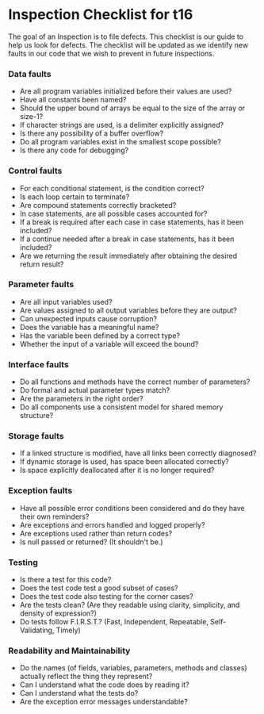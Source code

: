 # Inspection Checklist for t16

The goal of an Inspection is to file defects.
This checklist is our guide to help us look for defects.
The checklist will be updated as we identify new faults in our code that we wish to prevent in future inspections.


### Data faults
* Are all program variables initialized before their values are used?
* Have all constants been named?
* Should the upper bound of arrays be equal to the size of the array or size-1?
* If character strings are used, is a delimiter explicitly assigned?
* Is there any possibility of a buffer overflow?
* Do all program variables exist in the smallest scope possible?
* Is there any code for debugging?

### Control faults
* For each conditional statement, is the condition correct?
* Is each loop certain to terminate?
* Are compound statements correctly bracketed?
* In case statements, are all possible cases accounted for?
* If a break is required after each case in case statements, has it been included?
* If a continue needed after a break in case statements, has it been included?
* Are we returning the result immediately after obtaining the desired return result?

### Parameter faults
* Are all input variables used?
* Are values assigned to all output variables before they are output?
* Can unexpected inputs cause corruption?
* Does the variable has a meaningful name?
* Has the variable been defined by a correct type?
* Whether the input of a variable will exceed the bound?

### Interface faults
* Do all functions and methods have the correct number of parameters?
* Do formal and actual parameter types match?
* Are the parameters in the right order?
* Do all components use a consistent model for shared memory structure?

### Storage faults
* If a linked structure is modified, have all links been correctly diagnosed?
* If dynamic storage is used, has space been allocated correctly?
* Is space explicitly deallocated after it is no longer required?

### Exception faults
* Have all possible error conditions been considered and do they have their own reminders?
* Are exceptions and errors handled and logged properly?
* Are exceptions used rather than return codes?
* Is null passed or returned? (It shouldn't be.)

### Testing
* Is there a test for this code?
* Does the test code test a good subset of cases? 
* Does the test code also testing for the corner cases?
* Are the tests clean? (Are they readable using clarity, simplicity, and density of expression?)
* Do tests follow F.I.R.S.T.? (Fast, Independent, Repeatable, Self-Validating, Timely)

### Readability and Maintainability 
* Do the names (of fields, variables, parameters, methods and classes) actually reflect the thing they represent?
* Can I understand what the code does by reading it?
* Can I understand what the tests do?
* Are the exception error messages understandable?
